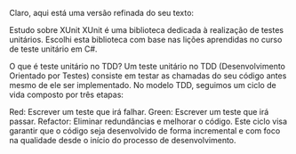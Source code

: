 
Claro, aqui está uma versão refinada do seu texto:

Estudo sobre XUnit
XUnit é uma biblioteca dedicada à realização de testes unitários. Escolhi esta biblioteca com base nas lições aprendidas no curso de teste unitário em C#.

O que é teste unitário no TDD?
Um teste unitário no TDD (Desenvolvimento Orientado por Testes) consiste em testar as chamadas do seu código antes mesmo de ele ser implementado. No modelo TDD, seguimos um ciclo de vida composto por três etapas:

Red: Escrever um teste que irá falhar.
Green: Escrever um teste que irá passar.
Refactor: Eliminar redundâncias e melhorar o código.
Este ciclo visa garantir que o código seja desenvolvido de forma incremental e com foco na qualidade desde o início do processo de desenvolvimento.
